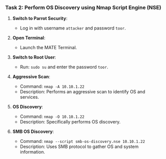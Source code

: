 ### Task 2: Perform OS Discovery using Nmap Script Engine (NSE)

1. **Switch to Parrot Security**:
   - Log in with username `attacker` and password `toor`.

2. **Open Terminal**:
   - Launch the MATE Terminal.

3. **Switch to Root User**:
   - Run: `sudo su` and enter the password `toor`.

4. **Aggressive Scan**:
   - Command: `nmap -A 10.10.1.22`
   - Description: Performs an aggressive scan to identify OS and services.

5. **OS Discovery**:
   - Command: `nmap -O 10.10.1.22`
   - Description: Specifically performs OS discovery.

6. **SMB OS Discovery**:
   - Command: `nmap --script smb-os-discovery.nse 10.10.1.22`
   - Description: Uses SMB protocol to gather OS and system information.